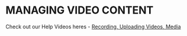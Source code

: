 # MANAGING VIDEO CONTENT



Check out our Help Videos heres - [Recording, Uploading Videos, Media](https://circlehd.circlehd.com/playlist/CircleHD-User-Help-Videos-RsxZoHdqw)



